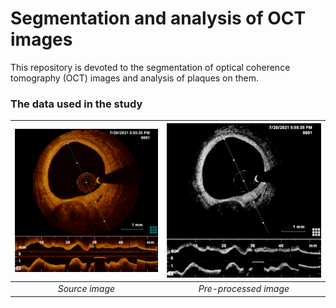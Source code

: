 # Segmentation and analysis of OCT images
This repository is devoted to the segmentation of optical coherence tomography (OCT) images and analysis of plaques on them.

### The data used in the study

|  ![Source image](media/source_img.png "Source image")  |  ![Pre-processed image](media/gray_img.png "Pre-processed image")  |
|:------------------------------------------------------:|:------------------------------------------------------------------:|
|                     *Source image*                     |                       *Pre-processed image*                        |